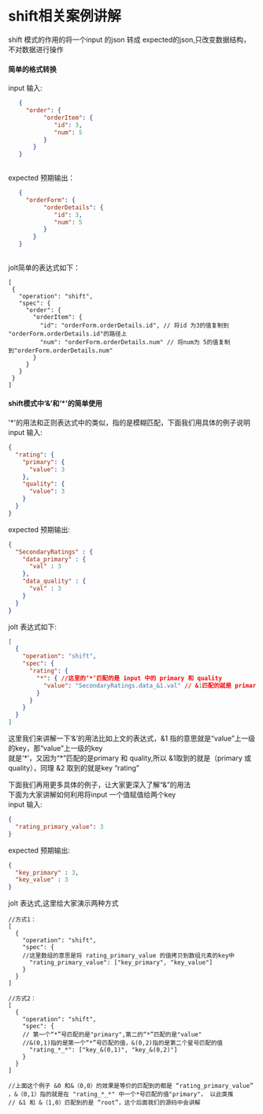 # shift相关案例讲解
shift 模式的作用的将一个input 的json 转成 expected的json,只改变数据结构，不对数据进行操作
#### 简单的格式转换
input 输入:
```json
   {
     "order": {
          "orderItem": {
             "id": 3,
             "num": 5
          }
       }
   }
   
 ```
 expected 预期输出：
   ```json
      {
        "orderForm": {
             "orderDetails": {
                "id": 3,
                "num": 5
             }
          }
      }
      
  ```
 jolt简单的表达式如下：
 ```
[
  {
    "operation": "shift",
    "spec": {
      "order": {
        "orderItem": {
          "id": "orderForm.orderDetails.id", // 将id 为3的值复制到 "orderForm.orderDetails.id"的路径上
          "num": "orderForm.orderDetails.num" // 将num为 5的值复制到"orderForm.orderDetails.num"
        }
      }
    }
  }
]
```
#### shift模式中‘&’和‘*'的简单使用
'*'的用法和正则表达式中的类似，指的是模糊匹配，下面我们用具体的例子说明  
input 输入:
```json
{
  "rating": {
    "primary": {
      "value": 3
    },
    "quality": {
      "value": 3
    }
  }
}
```    
expected 预期输出:
```json
{
  "SecondaryRatings" : {
    "data_primary" : {
      "val" : 3
    },
    "data_quality" : {
      "val" : 3
    }
  }
}
```  
jolt 表达式如下:   
```json
[
  {
    "operation": "shift",
    "spec": {
      "rating": {
        "*": { //这里的‘*’匹配的是 input 中的 primary 和 quality
          "value": "SecondaryRatings.data_&1.val" // &1匹配的就是 primary 或 quality
        }
      }
    }
  }
]
```
这里我们来讲解一下‘&’的用法比如上文的表达式，&1 指的意思就是“value”上一级的key，那“value”上一级的key  
就是‘\*’，又因为“\*”匹配的是primary 和 quality,所以 &1取到的就是（primary 或 quality），同理 &2 取到的就是key “rating”  

下面我们再用更多具体的例子，让大家更深入了解“&”的用法  
下面为大家讲解如何利用将input 一个值赋值给两个key  
input 输入:
```json
{
  "rating_primary_value": 3
}
```  
expected 预期输出:
```json
{
  "key_primary" : 3,
  "key_value" : 3
}
```
jolt 表达式,这里给大家演示两种方式
```text
//方式1： 
[
  {
    "operation": "shift",
    "spec": {
    //这里数组的意思是将 rating_primary_value 的值拷贝到数组元素的key中
      "rating_primary_value": ["key_primary", "key_value"] 
    }
  }
]

//方式2：
[
  {
    "operation": "shift",
    "spec": { 
    // 第一个“*”号匹配的是"primary",第二的“*”匹配的是"value"  
    //&(0,1)指的是第一个“*”号匹配的值，&(0,2)指的是第二个星号匹配的值
      "rating_*_*": ["key_&(0,1)", "key_&(0,2)"]
    }
  }
]

//上面这个例子 &0 和&（0,0）的效果是等价的匹配到的都是 “rating_primary_value” ，&（0,1）指的就是在 "rating_*_*" 中一个*号匹配的值"primary"， 以此类推 
// &1 和 &（1,0）匹配到的是 “root”，这个后面我们的源码中会讲解

```